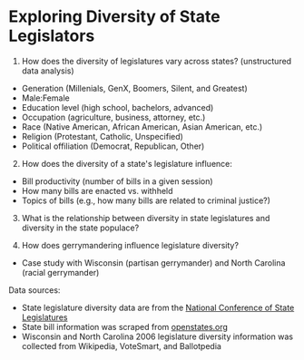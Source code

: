 # Exploring Diversity of State Legislators


1. How does the diversity of legislatures vary across states? (unstructured data analysis)
 * Generation (Millenials, GenX, Boomers, Silent, and Greatest)
 * Male:Female
 * Education level (high school, bachelors, advanced)
 * Occupation (agriculture, business, attorney, etc.)
 * Race (Native American, African American, Asian American, etc.)
 * Religion (Protestant, Catholic, Unspecified)
 * Political offiliation (Democrat, Republican, Other)

2. How does the diversity of a state's legislature influence:
 * Bill productivity (number of bills in a given session)
 * How many bills are enacted vs. withheld 
 * Topics of bills (e.g., how many bills are related to criminal justice?)
 
3. What is the relationship between diversity in state legislatures and diversity in the state populace?

4. How does gerrymandering influence legislature diversity? 
 * Case study with Wisconsin (partisan gerrymander) and North Carolina (racial gerrymander)
 
Data sources:
 * State legislature diversity data are from the [National Conference of State Legislatures](http://www.ncsl.org/research/about-state-legislatures/who-we-elect-an-interactive-graphic.aspx#)
 * State bill information was scraped from [openstates.org](https://openstates.org/)
 * Wisconsin and North Carolina 2006 legislature diversity information was collected from Wikipedia, VoteSmart, and Ballotpedia
 
